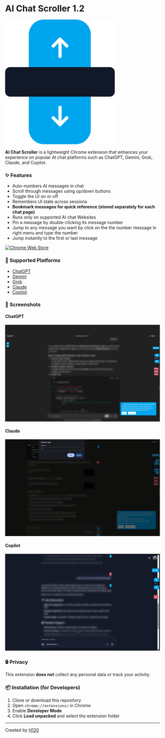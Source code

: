 # AI Chat Scroller 1.2
![Logo](images/logo.png)

**AI Chat Scroller** is a lightweight Chrome extension that enhances your experience on popular AI chat platforms such as ChatGPT, Gemini, Grok, Claude, and Copilot.

### ✨ Features
- Auto-numbers AI messages in chat
- Scroll through messages using up/down buttons
- Toggle the UI on or off
- Remembers UI state across sessions
- **Bookmark messages for quick reference (stored separately for each chat page)**
- Runs only on supported AI chat Websites
- Pin a message by double-clicking its message number
- Jump to any message you want by click on the the number message in right menu and type the number
- Jump instantly to the first or last message

[![Chrome Web Store](https://img.shields.io/chrome-web-store/v/hkjjhdgfolmahfakmobelcbjmedikegl.svg?label=Chrome%20Extension&color=blue)](https://chromewebstore.google.com/detail/ai-chat-scroller/hkjjhdgfolmahfakmobelcbjmedikegl)


### 🧠 Supported Platforms
- [ChatGPT](https://chatgpt.com/)
- [Gemini](https://gemini.google.com/app)
- [Grok](https://grok.com/chat/)
- [Claude](https://claude.ai/chat/)
- [Copilot](https://copilot.microsoft.com/)

### 📸 Screenshots

#### ChatGPT
![ChatGPT Screenshot](images/chatgpt.png)

#### Claude
![Claude Screenshot](images/claude.png)

#### Copilot
![Copilot Screenshot](images/copilot.png)

### 🔒 Privacy
This extension **does not** collect any personal data or track your activity.

### 📦 Installation (for Developers)
1. Clone or download this repository
2. Open `chrome://extensions/` in Chrome
3. Enable **Developer Mode**
4. Click **Load unpacked** and select the extension folder

---

Created by [H120](https://github.com/H120)
